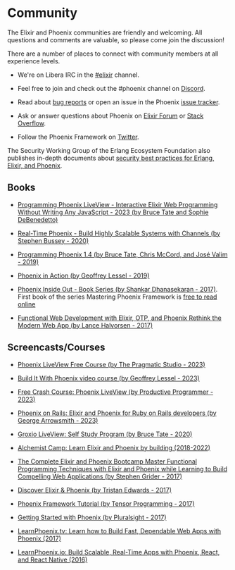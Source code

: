 # Community

The Elixir and Phoenix communities are friendly and welcoming.
All questions and comments are valuable, so please come join the discussion!

There are a number of places to connect with community members at all experience levels.

- We're on Libera IRC in the [\#elixir](https://web.libera.chat/?channels=#elixir) channel.

- Feel free to join and check out the #phoenix channel on [Discord](https://discord.gg/elixir).

- Read about [bug reports](https://github.com/phoenixframework/phoenix/blob/main/CONTRIBUTING.md#bug-reports) or open an issue in the Phoenix [issue tracker](https://github.com/phoenixframework/phoenix/issues).

- Ask or answer questions about Phoenix on [Elixir Forum](https://elixirforum.com/c/phoenix-forum) or [Stack Overflow](https://stackoverflow.com/questions/tagged/phoenix-framework).

- Follow the Phoenix Framework on [Twitter](https://twitter.com/elixirphoenix).

The Security Working Group of the Erlang Ecosystem Foundation also publishes in-depth documents about [security best practices for Erlang, Elixir, and Phoenix](https://erlef.github.io/security-wg/web_app_security_best_practices_beam/).

## Books

- [Programming Phoenix LiveView - Interactive Elixir Web Programming Without Writing Any JavaScript - 2023 (by Bruce Tate and Sophie DeBenedetto)](https://pragprog.com/titles/liveview/programming-phoenix-liveview/)

- [Real-Time Phoenix - Build Highly Scalable Systems with Channels (by Stephen Bussey - 2020)](https://pragprog.com/titles/sbsockets/real-time-phoenix/)

- [Programming Phoenix 1.4 (by Bruce Tate, Chris McCord, and José Valim - 2019)](https://pragprog.com/titles/phoenix14/programming-phoenix-1-4/)

- [Phoenix in Action (by Geoffrey Lessel - 2019)](https://manning.com/books/phoenix-in-action)

- [Phoenix Inside Out - Book Series (by Shankar Dhanasekaran - 2017)](https://shankardevy.com/phoenix-book/).
  First book of the series Mastering Phoenix Framework is [free to read online](https://shankardevy.com/phoenix-inside-out-mpf/)

- [Functional Web Development with Elixir, OTP, and Phoenix Rethink the Modern Web App (by Lance Halvorsen - 2017)](https://pragprog.com/titles/lhelph/functional-web-development-with-elixir-otp-and-phoenix/)

## Screencasts/Courses

- [Phoenix LiveView Free Course (by The Pragmatic Studio - 2023)](https://pragmaticstudio.com/courses/phoenix-liveview)

- [Build It With Phoenix video course (by Geoffrey Lessel - 2023)](https://builditwithphoenix.com)

- [Free Crash Course: Phoenix LiveView (by Productive Programmer - 2023)](https://www.productiveprogrammer.com/learn-phoenix-liveview-free)

- [Phoenix on Rails: Elixir and Phoenix for Ruby on Rails developers (by George Arrowsmith - 2023)](https://phoenixonrails.com)

- [Groxio LiveView: Self Study Program (by Bruce Tate - 2020)](https://grox.io/language/liveview/course)

- [Alchemist Camp: Learn Elixir and Phoenix by building (2018-2022)](https://alchemist.camp/episodes)

- [The Complete Elixir and Phoenix Bootcamp Master Functional Programming Techniques with Elixir and Phoenix while Learning to Build Compelling Web Applications (by Stephen Grider - 2017)](https://www.udemy.com/the-complete-elixir-and-phoenix-bootcamp-and-tutorial/)

- [Discover Elixir & Phoenix (by Tristan Edwards - 2017)](https://www.ludu.co/course/discover-elixir-phoenix)

- [Phoenix Framework Tutorial (by Tensor Programming - 2017)](https://www.youtube.com/watch?v=irDC1nWKhZ8&index=6&list=PLJbE2Yu2zumAgKjSPyFtvYjP5LqgzafQq)

- [Getting Started with Phoenix (by Pluralsight - 2017)](https://www.pluralsight.com/courses/phoenix-getting-started)

- [LearnPhoenix.tv: Learn how to Build Fast, Dependable Web Apps with Phoenix (2017)](https://www.learnphoenix.tv/)

- [LearnPhoenix.io: Build Scalable, Real-Time Apps with Phoenix, React, and React Native (2016)](https://www.learnphoenix.io/)
